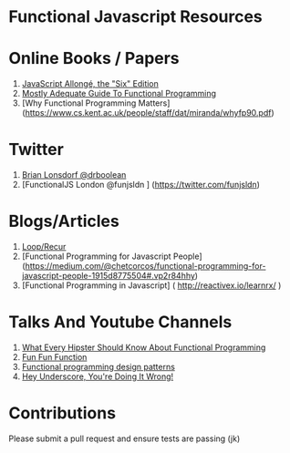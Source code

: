 Functional Javascript Resources
==============================

# Online Books / Papers

1. [JavaScript Allongé, the "Six" Edition](https://leanpub.com/javascriptallongesix/read)
2. [Mostly Adequate Guide To Functional Programming](https://drboolean.gitbooks.io/mostly-adequate-guide/content/)
3. [Why Functional Programming Matters] (https://www.cs.kent.ac.uk/people/staff/dat/miranda/whyfp90.pdf)

# Twitter
1. [Brian Lonsdorf @drboolean](https://twitter.com/drboolean)
2. [FunctionalJS London @funjsldn ] (https://twitter.com/funjsldn)

# Blogs/Articles
1. [Loop/Recur](http://looprecur.com/blog/)
2. [Functional Programming for Javascript People] (https://medium.com/@chetcorcos/functional-programming-for-javascript-people-1915d8775504#.vp2r84hhy)
3. [Functional Programming in Javascript] ( http://reactivex.io/learnrx/ )


# Talks And Youtube Channels
1. [What Every Hipster Should Know About Functional Programming](https://vimeo.com/68331937)
2. [Fun Fun Function](https://www.youtube.com/channel/UCO1cgjhGzsSYb1rsB4bFe4Q/videos)
3. [Functional programming design patterns](https://www.youtube.com/watch?v=E8I19uA-wGY)
4. [Hey Underscore, You're Doing It Wrong!](https://www.youtube.com/watch?v=m3svKOdZijA)


# Contributions
  Please submit a pull request and ensure tests are passing (jk)

